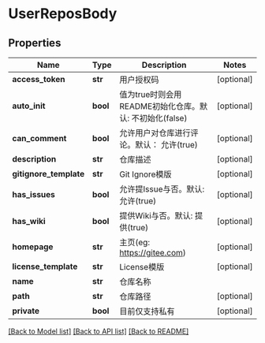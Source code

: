 # UserReposBody

## Properties
Name | Type | Description | Notes
------------ | ------------- | ------------- | -------------
**access_token** | **str** | 用户授权码 | [optional] 
**auto_init** | **bool** | 值为true时则会用README初始化仓库。默认: 不初始化(false) | [optional] 
**can_comment** | **bool** | 允许用户对仓库进行评论。默认： 允许(true) | [optional] 
**description** | **str** | 仓库描述 | [optional] 
**gitignore_template** | **str** | Git Ignore模版 | [optional] 
**has_issues** | **bool** | 允许提Issue与否。默认: 允许(true) | [optional] 
**has_wiki** | **bool** | 提供Wiki与否。默认: 提供(true) | [optional] 
**homepage** | **str** | 主页(eg: https://gitee.com) | [optional] 
**license_template** | **str** | License模版 | [optional] 
**name** | **str** | 仓库名称 | 
**path** | **str** | 仓库路径 | [optional] 
**private** | **bool** | 目前仅支持私有 | [optional] 

[[Back to Model list]](../README.md#documentation-for-models) [[Back to API list]](../README.md#documentation-for-api-endpoints) [[Back to README]](../README.md)

